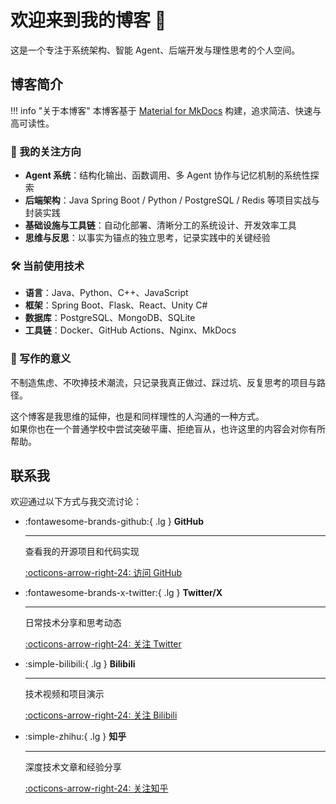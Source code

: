 # 欢迎来到我的博客 👋

这是一个专注于系统架构、智能 Agent、后端开发与理性思考的个人空间。

## 博客简介

!!! info "关于本博客"
    本博客基于 [Material for MkDocs](https://squidfunk.github.io/mkdocs-material/) 构建，追求简洁、快速与高可读性。

### 🧠 我的关注方向

- **Agent 系统**：结构化输出、函数调用、多 Agent 协作与记忆机制的系统性探索  
- **后端架构**：Java Spring Boot / Python / PostgreSQL / Redis 等项目实战与封装实践  
- **基础设施与工具链**：自动化部署、清晰分工的系统设计、开发效率工具  
- **思维与反思**：以事实为锚点的独立思考，记录实践中的关键经验

### 🛠️ 当前使用技术

- **语言**：Java、Python、C++、JavaScript  
- **框架**：Spring Boot、Flask、React、Unity C#  
- **数据库**：PostgreSQL、MongoDB、SQLite  
- **工具链**：Docker、GitHub Actions、Nginx、MkDocs

### 🎯 写作的意义

不制造焦虑、不吹捧技术潮流，只记录我真正做过、踩过坑、反复思考的项目与路径。

这个博客是我思维的延伸，也是和同样理性的人沟通的一种方式。  
如果你也在一个普通学校中尝试突破平庸、拒绝盲从，也许这里的内容会对你有所帮助。

## 联系我

欢迎通过以下方式与我交流讨论：

<div class="grid cards" markdown>

-   :fontawesome-brands-github:{ .lg } **GitHub**

    ---

    查看我的开源项目和代码实现

    [:octicons-arrow-right-24: 访问 GitHub](https://github.com/Vist233)

-   :fontawesome-brands-x-twitter:{ .lg } **Twitter/X**

    ---

    日常技术分享和思考动态

    [:octicons-arrow-right-24: 关注 Twitter](https://x.com/zhangyvjing233)

-   :simple-bilibili:{ .lg } **Bilibili**

    ---

    技术视频和项目演示

    [:octicons-arrow-right-24: 关注 Bilibili](https://space.bilibili.com/3546802183735742?spm_id_from=333.1007.0.0)

-   :simple-zhihu:{ .lg } **知乎**

    ---

    深度技术文章和经验分享

    [:octicons-arrow-right-24: 关注知乎](https://www.zhihu.com/people/vist-18)

</div>


